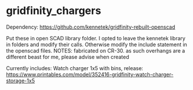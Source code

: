 # gridfinity_chargers
Dependency:
https://github.com/kennetek/gridfinity-rebuilt-openscad

Put these in open SCAD library folder.
I opted to leave the kennetek library in folders and modify their calls.
Otherwise modify the include statement in the openscad files.
NOTES: fabricated on CR-30. as such overhangs are a different beast for me, please advise when created


Currently includes: Watch charger 1x5 with bins, release: https://www.printables.com/model/352416-gridfinity-watch-charger-storage-1x5
